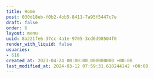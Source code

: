 ```yaml
---
title: Home
post: 030d18eb-f0b2-4bb5-8411-7a95f5447c7e
draft: false
order: 6
layout: menu
uuid: 8a221fe6-37cc-4a1e-9705-3cd6d98504f0
render_with_liquid: false
usuaries:
- 616
created_at: 2023-04-24 00:00:00.000000000 +00:00
last_modified_at: 2024-03-12 07:59:31.610244142 +00:00
---
```


